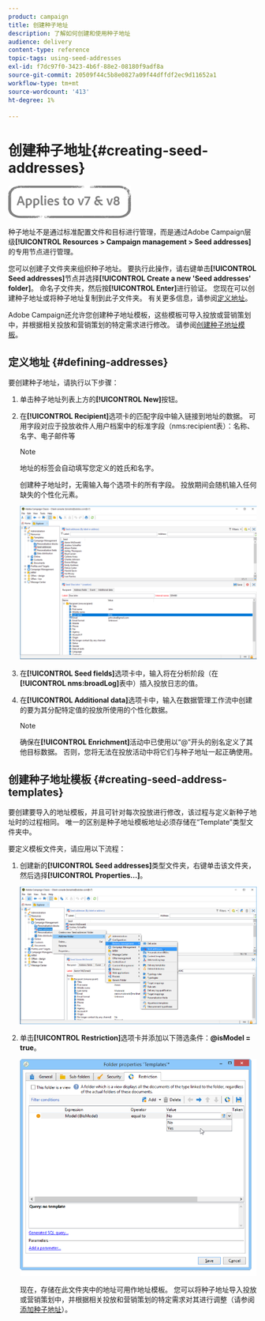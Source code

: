 ```yaml
---
product: campaign
title: 创建种子地址
description: 了解如何创建和使用种子地址
audience: delivery
content-type: reference
topic-tags: using-seed-addresses
exl-id: f7dc97f0-3423-4b6f-88e2-08180f9adf8a
source-git-commit: 20509f44c5b8e0827a09f44dffdf2ec9d11652a1
workflow-type: tm+mt
source-wordcount: '413'
ht-degree: 1%

---
```


# 创建种子地址{#creating-seed-addresses}

![](../../assets/common.svg)

种子地址不是通过标准配置文件和目标进行管理，而是通过Adobe Campaign层级&#x200B;**[!UICONTROL Resources > Campaign management > Seed addresses]**&#x200B;的专用节点进行管理。

您可以创建子文件夹来组织种子地址。 要执行此操作，请右键单击&#x200B;**[!UICONTROL Seed addresses]**&#x200B;节点并选择&#x200B;**[!UICONTROL Create a new 'Seed addresses' folder]**。 命名子文件夹，然后按&#x200B;**[!UICONTROL Enter]**&#x200B;进行验证。 您现在可以创建种子地址或将种子地址复制到此子文件夹。 有关更多信息，请参阅[定义地址](#defining-addresses)。

Adobe Campaign还允许您创建种子地址模板，这些模板可导入投放或营销策划中，并根据相关投放和营销策划的特定需求进行修改。 请参阅[创建种子地址模板](#creating-seed-address-templates)。

## 定义地址 {#defining-addresses}

要创建种子地址，请执行以下步骤：

1. 单击种子地址列表上方的&#x200B;**[!UICONTROL New]**&#x200B;按钮。
1. 在&#x200B;**[!UICONTROL Recipient]**&#x200B;选项卡的匹配字段中输入链接到地址的数据。 可用字段对应于投放收件人用户档案中的标准字段（nms:recipient表）：名称、名字、电子邮件等

   >[!NOTE]
   >
   >地址的标签会自动填写您定义的姓氏和名字。
   >
   >创建种子地址时，无需输入每个选项卡的所有字段。 投放期间会随机输入任何缺失的个性化元素。

   ![](assets/s_ncs_user_seedlist_new_address.png)

1. 在&#x200B;**[!UICONTROL Seed fields]**&#x200B;选项卡中，输入将在分析阶段（在&#x200B;**[!UICONTROL nms:broadLog]**&#x200B;表中）插入投放日志的值。

1. 在&#x200B;**[!UICONTROL Additional data]**&#x200B;选项卡中，输入在数据管理工作流中创建的要为其分配特定值的投放所使用的个性化数据。

   >[!NOTE]
   >
   >确保在&#x200B;**[!UICONTROL Enrichment]**&#x200B;活动中已使用以“@”开头的别名定义了其他目标数据。 否则，您将无法在投放活动中将它们与种子地址一起正确使用。

## 创建种子地址模板 {#creating-seed-address-templates}

要创建要导入的地址模板，并且可针对每次投放进行修改，该过程与定义新种子地址时的过程相同。 唯一的区别是种子地址模板地址必须存储在“Template”类型文件夹中。

要定义模板文件夹，请应用以下流程：

1. 创建新的&#x200B;**[!UICONTROL Seed addresses]**&#x200B;类型文件夹，右键单击该文件夹，然后选择&#x200B;**[!UICONTROL Properties...]**。

   ![](assets/s_ncs_user_seedlist_template_folder.png)

1. 单击&#x200B;**[!UICONTROL Restriction]**&#x200B;选项卡并添加以下筛选条件：**@isModel = true**。

   ![](assets/s_ncs_user_seedlist_folder_is_model.png)

   现在，存储在此文件夹中的地址可用作地址模板。 您可以将种子地址导入投放或营销策划中，并根据相关投放和营销策划的特定需求对其进行调整（请参阅[添加种子地址](adding-seed-addresses.md)）。
